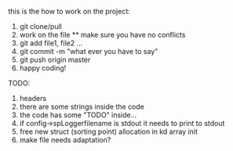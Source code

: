 this is the how to work on the project:

1. git clone/pull
2. work on the file
** make sure you have no conflicts
3. git add file1, file2 ...
4. git commit -m "what ever you have to say"
5. git push origin master
6. happy coding!


TODO:
1. headers
2. there are some strings inside the code
3. the code has some "TODO" inside...
4. if config->spLoggerfilename is stdout it needs to print to stdout  
5. free new struct (sorting point) allocation in kd array init
6. make file needs adaptation?